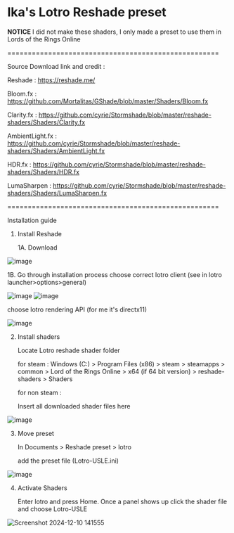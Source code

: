 Ika's Lotro Reshade preset
====================================================

**NOTICE** 
I did not make these shaders, I only made a preset to use them in Lords of the Rings Online

====================================================

Source Download link and credit :

Reshade :
https://reshade.me/

Bloom.fx :
https://github.com/Mortalitas/GShade/blob/master/Shaders/Bloom.fx

Clarity.fx :
https://github.com/cyrie/Stormshade/blob/master/reshade-shaders/Shaders/Clarity.fx

AmbientLight.fx :
https://github.com/cyrie/Stormshade/blob/master/reshade-shaders/Shaders/AmbientLight.fx

HDR.fx :
https://github.com/cyrie/Stormshade/blob/master/reshade-shaders/Shaders/HDR.fx

LumaSharpen :
https://github.com/cyrie/Stormshade/blob/master/reshade-shaders/Shaders/LumaSharpen.fx

====================================================

Installation guide

1. Install Reshade

   1A. Download
   
![image](https://github.com/user-attachments/assets/60a2e6d4-f5bd-4b16-81e0-5be840fda532)

   1B. Go through installation process
   choose correct lotro client (see in lotro launcher>options>general)
   
![image](https://github.com/user-attachments/assets/94f26ef3-74cd-4607-bc17-a1b1e6df0665) ![image](https://github.com/user-attachments/assets/85cdb900-1b6d-405d-9bcf-91c89aced20f)

   choose lotro rendering API (for me it's directx11)

![image](https://github.com/user-attachments/assets/0f8cb1f1-31a4-4509-ad8a-a583c9d37f3d)


2. Install shaders

   Locate Lotro reshade shader folder

   for steam :
   Windows (C:) > Program Files (x86) > steam > steamapps > common > Lord of the Rings Online > x64 (if 64 bit version) > reshade-shaders > Shaders

   for non steam :

   Insert all downloaded shader files here

![image](https://github.com/user-attachments/assets/fc0f842c-306c-46cb-8ed1-402e90aa4cdb)

3. Move preset

   In Documents > Reshade preset > lotro

   add the preset file (Lotro-USLE.ini)

![image](https://github.com/user-attachments/assets/6f0d37c8-e444-4713-a27d-aaa884af29e7)

4. Activate Shaders

   Enter lotro and press Home. Once a panel shows up click the shader file and choose Lotro-USLE


![Screenshot 2024-12-10 141555](https://github.com/user-attachments/assets/7ff7356b-9d60-485e-ae20-3944a9290e0d)




